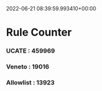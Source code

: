 2022-06-21 08:39:59.993410+00:00
# Rule Counter 
 ### UCATE : 459969

 ### Veneto : 19016

 ### Allowlist : 13923